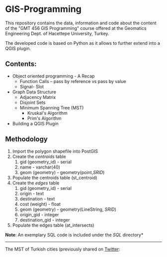 # GIS-Programming
This repository contains the data, information and code about the content of the "GMT 456 GIS Programming" course offered at the Geomatics Engineering Dept. of Hacettepe University, Turkey.

The developed code is based on Python as it allows to further extend into a QGIS plugin.

## Contents:
* Object oriented programming - A Recap
   * Function Calls – pass by reference vs pass by value
   * Signal- Slot
* Graph Data Structure
   * Adjacency Matrix
   * Disjoint Sets
   * Minimum Spanning Tree (MST)
      * Kruskal's Algorithm
      * Prim's Algorithm
* Building a QGIS Plugin

## Methodology
1. Import the polygon shapefile into PostGIS
2. Create the *centroids* table
   1. gid (geometry_id) - serial
   2. name - varchar(40)
   3. geom (geometry) - geometry(point,*SRID*)
3. Populate the centroids table (st_centroid)
4. Create the *edges* table
    1. gid (geometry_id) - serial
    2. origin - text
    3. destination - text
    4. cost (weight) - float
    5. geom (geometry) - geometry(LineString, *SRID*)
    6. origin_gid - integer
    7. destination_gid - integer
5. Populate the edges table (at_intersects) 

**Note**: An exemplary SQL code is included under the *SQL* directory*

- - - -
The MST of Turkish cities (previously shared on [Twitter](https://twitter.com/B_Anbar/status/1087787095748423687 "Named link title"):

